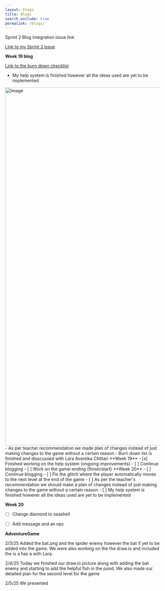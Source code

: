 ```yaml
---
layout: blogs 
title: Blogs
search_exclude: true
permalink: /blogs/
---
```

Sprint 2 Blog
Integration issue link

<a href="https://github.com/avantikachittari/Avantika_2025_2/issues/3">Link to my Sprint 2 issue</a>

**Week 19 blog**

<a href="https://github.com/avantikachittari/Avantika_2025_2/issues/9">Link to the burn down checklist </a>
- My help system is finished however all the ideas used are yet to be implemented
<img width="1166" alt="Image" src="https://github.com/user-attachments/assets/4b764404-0774-4df1-9ec0-23afea822634" />
- As per teacher recommendation we made plan of changes instead of just making changes to the game without a certain reason
- Burn down list is finished and disscussed with Lara
Avantika Chittari
**Week 19**
- [x] Finished working on the help system (ongoing improvements)
- [ ] Continue blogging
- [ ] Work on the game-ending (finish/start)
**Week 20**
- [ ] Continue blogging
- [ ] Fix the glitch where the player automatically moves to the next level at the end of the game
- [ ] As per the teacher's recommendation we should make a plan of changes instead of just making changes to the game without a certain reason
- [ ] My help system is finished however all the ideas used are yet to be implemented

**Week 20**
- [ ] Change diamond to seashell
- [ ] Add message and an npc


**AdventureGame**

2/3/25
Added the bat.png and the spider enemy however the bat if yet to be added into the game. We were also working on the the draw.io and included the is a has a with Lara. 

2/4/25 
Today we finished our draw.io picture along with adding the bat enemy and starting to add the helpful fish in the pond. We also made our detailed plan for the second level for the game

2/5/25
We presented

